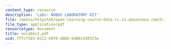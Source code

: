```yaml
---
content_type: resource
description: 'Labs: NUBUS LABORATORY KIT'
file: /media/https%3A/open-learning-course-data-rc.s3.amazonaws.com/6-111-introductory-digital-systems-laboratory-fall-2002/fffcf1030312b970d8b66d801430523e_nulabkit.pdf
file_type: application/pdf
resourcetype: Document
title: nulabkit.pdf
uid: fffcf103-0312-b970-d8b6-6d801430523e
---
```


